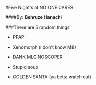#Five Night's at NO ONE CARES

####By: **Behruze Hanachi**

###There are 5 random things

* PPAP

* Xenomorph (i don't know M8)

* DANK MLG NOSCOPER

* Stupid soup

* GOLDEN SANTA (ya betta watch out)